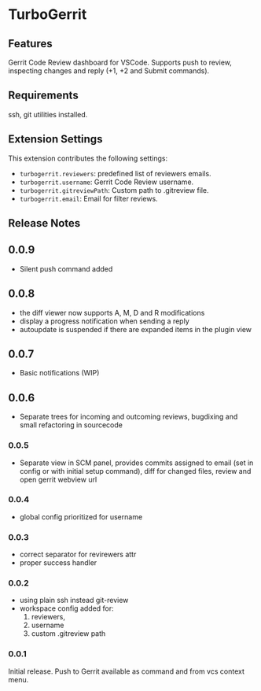 # TurboGerrit

## Features

Gerrit Code Review dashboard for VSCode. Supports push to review, inspecting 
changes and reply (+1, +2 and Submit commands).

## Requirements

ssh, git utilities installed.

## Extension Settings

This extension contributes the following settings:

* `turbogerrit.reviewers`: predefined list of reviewers emails.
* `turbogerrit.username`: Gerrit Code Review username.
* `turbogerrit.gitreviewPath`: Custom path to .gitreview file.
* `turbogerrit.email`: Email for filter reviews.

## Release Notes

## 0.0.9
- Silent push command added

## 0.0.8
- the diff viewer now supports A, M, D and R modifications
- display a progress notification when sending a reply
- autoupdate is suspended if there are expanded items in the plugin view

## 0.0.7
- Basic notifications (WIP)

## 0.0.6
- Separate trees for incoming and outcoming reviews, bugdixing and small 
refactoring in sourcecode

### 0.0.5
- Separate view in SCM panel, provides commits assigned to email (set in config or with initial setup command), diff for changed files, review and open gerrit webview url

### 0.0.4
- global config prioritized for username

### 0.0.3
- correct separator for revirewers attr
- proper success handler

### 0.0.2

- using plain ssh instead git-review
- workspace config added for:
   1. reviewers, 
   2. username
   3. custom .gitreview path

### 0.0.1

Initial release. Push to Gerrit available as command and from vcs context menu.